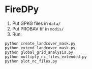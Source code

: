 # FireDPy

1. Put GPKG files in `data/`
2. Put PROBAV tif in `modis/`
3. Run:
```
python create_landcover_mask.py
python extend_landcover_mask.py
python global_grid_analysis.py
python multiply_nc_files_extended.py
python plot_nc_files.py
```
